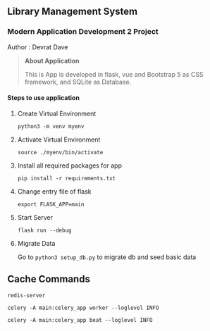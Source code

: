 ## Library Management System
### Modern Application Development 2 Project 
Author : Devrat Dave

>**About Application** 
> 
>This is App is developed in flask, vue and Bootstrap 5 as CSS framework, 
>and SQLite as Database.


#### Steps to use application
1. Create Virtual Environment 
  
   ``python3 -m venv myenv``


2. Activate Virtual Environment
  
   ``source ./myenv/bin/activate``


3. Install all required packages for app

    ``pip install -r requirements.txt``


4. Change entry file of flask

      ``export FLASK_APP=main``


5. Start Server
  
    ``flask run --debug``


6. Migrate Data
   
   Go to  ``python3 setup_db.py`` to migrate db and seed basic data 




## Cache Commands
``redis-server``

```celery -A main:celery_app worker --loglevel INFO```

```celery -A main:celery_app beat --loglevel INFO```
